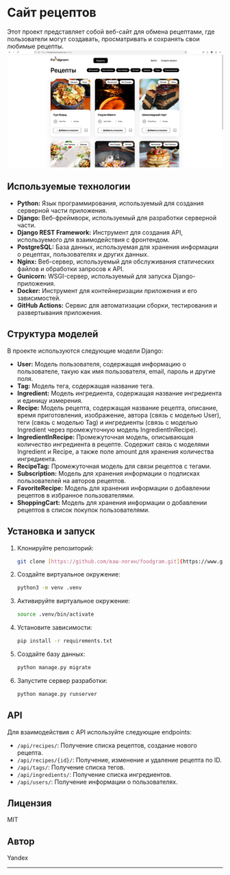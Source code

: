 # Сайт рецептов

Этот проект представляет собой веб-сайт для обмена рецептами, где пользователи могут создавать, просматривать и сохранять свои любимые рецепты.
![Описание изображения](https://github.com/NikLight/foodgram/blob/main/1.jpg)
## Используемые технологии


*   **Python:** Язык программирования, используемый для создания серверной части приложения.
*   **Django:** Веб-фреймворк, используемый для разработки серверной части.
*   **Django REST Framework:** Инструмент для создания API, используемого для взаимодействия с фронтендом.
*   **PostgreSQL:** База данных, используемая для хранения информации о рецептах, пользователях и других данных.
*   **Nginx:** Веб-сервер, используемый для обслуживания статических файлов и обработки запросов к API.
*   **Gunicorn:** WSGI-сервер, используемый для запуска Django-приложения.
*   **Docker:** Инструмент для контейнеризации приложения и его зависимостей.
*   **GitHub Actions:** Сервис для автоматизации сборки, тестирования и развертывания приложения.

## Структура моделей

В проекте используются следующие модели Django:


*   **User:** Модель пользователя, содержащая информацию о пользователе, такую как имя пользователя, email, пароль и другие поля.
*   **Tag:** Модель тега, содержащая название тега.
*   **Ingredient:** Модель ингредиента, содержащая название ингредиента и единицу измерения.
*   **Recipe:** Модель рецепта, содержащая название рецепта, описание, время приготовления, изображение, автора (связь с моделью User), теги (связь с моделью Tag) и ингредиенты (связь с моделью Ingredient через промежуточную модель IngredientInRecipe).
*   **IngredientInRecipe:** Промежуточная модель, описывающая количество ингредиента в рецепте. Содержит связь с моделями Ingredient и Recipe, а также поле amount для хранения количества ингредиента.
*   **RecipeTag:** Промежуточная модель для связи рецептов с тегами.
*   **Subscription:** Модель для хранения информации о подписках пользователей на авторов рецептов.
*   **FavoriteRecipe:** Модель для хранения информации о добавлении рецептов в избранное пользователями.
*   **ShoppingCart:** Модель для хранения информации о добавлении рецептов в список покупок пользователями.

## Установка и запуск

1.  Клонируйте репозиторий:

    ```bash
    git clone [https://github.com/ваш-логин/foodgram.git](https://www.google.com/search?q=https://github.com/%D0%B2%D0%B0%D1%88-%D0%BB%D0%BE%D0%B3%D0%B8%D0%BD/foodgram.git)
    ```

2.  Создайте виртуальное окружение:

    ```bash
    python3 -m venv .venv
    ```

3.  Активируйте виртуальное окружение:

    ```bash
    source .venv/bin/activate
    ```

4.  Установите зависимости:

    ```bash
    pip install -r requirements.txt
    ```

5.  Создайте базу данных:

    ```bash
    python manage.py migrate
    ```

6.  Запустите сервер разработки:

    ```bash
    python manage.py runserver
    ```

## API

Для взаимодействия с API используйте следующие endpoints:

*   `/api/recipes/`: Получение списка рецептов, создание нового рецепта.
*   `/api/recipes/{id}/`: Получение, изменение и удаление рецепта по ID.
*   `/api/tags/`: Получение списка тегов.
*   `/api/ingredients/`: Получение списка ингредиентов.
*   `/api/users/`: Получение информации о пользователях.

## Лицензия

MIT

## Автор

Yandex

---
